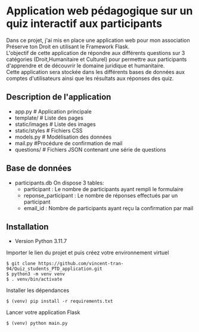 # Application web pédagogique sur un quiz interactif aux participants
Dans ce projet, j'ai mis en place une application web pour mon association Préserve ton Droit en utilisant le Framework Flask. <br>
L'objectif de cette application de répondre aux différents questions sur 3 catégories (Droit,Humanitaire et Culturel) pour permettre aux participants d'apprendre et de découvrir le domaine juridique et humanitaire.  <br>
Cette application sera stockée dans les différents bases de données aux comptes d'utilisateurs ainsi que les résultats aux réponses des quiz. <br> 

## Description de l'application 
- app.py # Application principale 
- template/ # Liste des pages 
- static/images # Liste des images
- static/styles # Fichiers CSS
- models.py # Modélisation des données 
- mail.py #Procédure de confirmation de mail
- questions/ # Fichiers JSON contenant une série de questions


## Base de données 
- participants.db On dispose 3 tables:
    - participant : Le nombre de participants ayant rempli le formulaire
    - reponse_participant : Le nombre de réponses effectués par un participant
    - email_id : Nombre de participants ayant reçu la confirmation par mail

## Installation
- Version Python 3.11.7 

Importer le lien du projet et puis créez votre environnement virtuel
```
$ git clone https://github.com/vincent-tran-94/Quiz_students_PTD_application.git
$ python3 -m venv venv
$ . venv/bin/activate
```

Installer les dépendances 
```
$ (venv) pip install -r requirements.txt 
```

Lancer votre application Flask 
```
$ (venv) python main.py
```